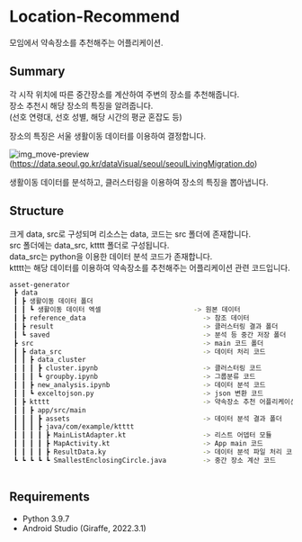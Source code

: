 # Location-Recommend
모임에서 약속장소를 추천해주는 어플리케이션.

## Summary
각 시작 위치에 따른 중간장소를 계산하여 주변의 장소를 추천해줍니다.  
장소 추천시 해당 장소의 특징을 알려줍니다.  
(선호 연령대, 선호 성별, 해당 시간의 평균 혼잡도 등)

장소의 특징은 서울 생활이동 데이터를 이용하여 결정합니다.  

![img_move-preview](https://github.com/dolppe/Location-Recommend/assets/35285591/dfc84b2d-0f2e-4b85-be31-510858d87b18)
(https://data.seoul.go.kr/dataVisual/seoul/seoulLivingMigration.do)  

생활이동 데이터를 분석하고, 클러스터링을 이용하여 장소의 특징을 뽑아냅니다.


## Structure
크게 data, src로 구성되며 리소스는 data, 코드는 src 폴더에 존재합니다.  
src 폴더에는 data_src, ktttt 폴더로 구성됩니다.  
data_src는 python을 이용한 데이터 분석 코드가 존재합니다.  
ktttt는 해당 데이터를 이용하여 약속장소를 추천해주는 어플리케이션 관련 코드입니다.

```sh
asset-generator
 ┣ data
 ┃ ┣ 생활이동 데이터 폴더                         
 ┃ ┃ ┗ 생활이동 데이터 엑셀                       -> 원본 데이터
 ┃ ┣ reference_data                             -> 참조 데이터
 ┃ ┣ result                                     -> 클러스터링 결과 폴더
 ┃ ┗ saved                                      -> 분석 등 중간 저장 폴더
 ┣ src                                          -> main 코드 폴더
 ┃ ┣ data_src                                   -> 데이터 처리 코드
 ┃ ┃ ┣ data_cluster                             
 ┃ ┃ ┃ ┣ cluster.ipynb                          -> 클러스터링 코드
 ┃ ┃ ┃ ┗ groupby.ipynb                          -> 그룹분류 코드
 ┃ ┃ ┣ new_analysis.ipynb                       -> 데이터 분석 코드
 ┃ ┃ ┗ exceltojson.py                           -> json 변환 코드
 ┃ ┣ ktttt                                      -> 약속장소 추천 어플리케이션 코드
 ┃ ┃ ┣ app/src/main                             
 ┃ ┃ ┃ ┣ assets                                 -> 데이터 분석 결과 폴더
 ┃ ┃ ┃ ┣ java/com/example/ktttt                 
 ┃ ┃ ┃ ┃ ┣ MainListAdapter.kt                   -> 리스트 어뎁터 모듈
 ┃ ┃ ┃ ┃ ┣ MapActivity.kt                       -> App main 코드
 ┃ ┃ ┃ ┃ ┣ ResultData.ky                        -> 데이터 분석 파일 처리 코드
 ┗ ┗ ┗ ┗ ┗ SmallestEnclosingCircle.java         -> 중간 장소 계산 코드
 
```

## Requirements
- Python 3.9.7
- Android Studio (Giraffe, 2022.3.1)
